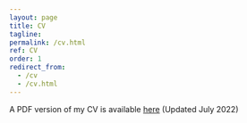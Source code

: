 ```yaml
---
layout: page
title: CV
tagline: 
permalink: /cv.html
ref: CV
order: 1
redirect_from:
  - /cv
  - /cv.html
---
```


﻿A PDF version of my CV is available [here](cv/CoxCV.pdf) (Updated July 2022)

